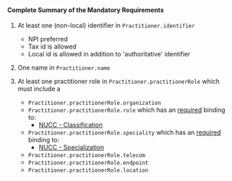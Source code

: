 #### Complete Summary of the Mandatory Requirements

1.  At least one (non-local) identifier in `Practitioner.identifier`
    -   NPI preferred
    -   Tax id is allowed
    -   Local id is allowed in addition to 'authoritative' identifier

1.  One name in `Practitioner.name`
1.  At least one practitioner role in `Practitioner.practitionerRole`
    which must include a
    -   `Practitioner.practitionerRole.organization`
    -   `Practitioner.practitionerRole.role` which has an [required](http://hl7-fhir.github.io/terminologies.html#required) binding to:
        - [NUCC - Classification]
    -   `Practitioner.practitionerRole.speciality` which has an [required](http://hl7-fhir.github.io/terminologies.html#required) binding to:
        - [NUCC - Specialization]
    -   `Practitioner.practitionerRole.telecom`
    -   `Practitioner.practitionerRole.endpoint`
    -   `Practitioner.practitionerRole.location`


[NUCC - Classification]: http://www.nucc.org/index.php/code-sets-mainmenu-41/provider-taxonomy-mainmenu-40/csv-mainmenu-57
[NUCC - Specialization]: http://www.nucc.org/index.php/code-sets-mainmenu-41/provider-taxonomy-mainmenu-40/csv-mainmenu-57